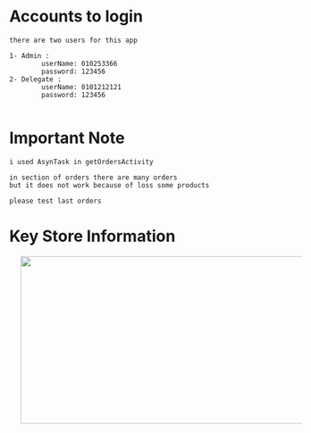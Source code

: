 Accounts to login
===========
```
there are two users for this app

1- Admin : 
        userName: 010253366
        password: 123456
2- Delegate :
        userName: 0101212121
        password: 123456
        
```
Important Note
===========
```
i used AsynTask in getOrdersActivity

in section of orders there are many orders
but it does not work because of loss some products 

please test last orders 
```

Key Store Information
==================

<img src="https://user-images.githubusercontent.com/37122820/56137093-5ce7bb80-5f94-11e9-800a-05e0486ddd91.PNG"  width="600" height="300" hspace="20">
